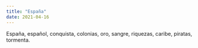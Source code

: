 ```yaml
---
title: "España"
date: 2021-04-16
---
```

España, español, conquista, colonias, oro, sangre, riquezas, caribe, piratas, tormenta. 
